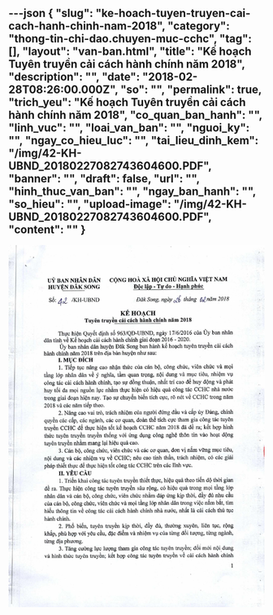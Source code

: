 ---json
{
    "slug": "ke-hoach-tuyen-truyen-cai-cach-hanh-chinh-nam-2018",
    "category": "thong-tin-chi-dao.chuyen-muc-cchc",
    "tag": [],
    "layout": "van-ban.html",
    "title": "Kế hoạch Tuyên truyền cải cách hành chính năm 2018",
    "description": "",
    "date": "2018-02-28T08:26:00.000Z",
    "so": "",
    "permalink": true,
    "trich_yeu": "Kế hoạch Tuyên truyền cải cách hành chính năm 2018",
    "co_quan_ban_hanh": "",
    "linh_vuc": "",
    "loai_van_ban": "",
    "nguoi_ky": "",
    "ngay_co_hieu_luc": "",
    "tai_lieu_dinh_kem": "/img/42-KH-UBND_20180227082743604600.PDF",
    "banner": "",
    "draft": false,
    "url": "",
    "hinh_thuc_van_ban": "",
    "ngay_ban_hanh": "",
    "so_hieu": "",
    "upload-image": "/img/42-KH-UBND_20180227082743604600.PDF",
    "__content__": ""
}
---
<p><img alt="" src="/img/42-KH-UBND_20180227082743604600.PDF" /></p>
